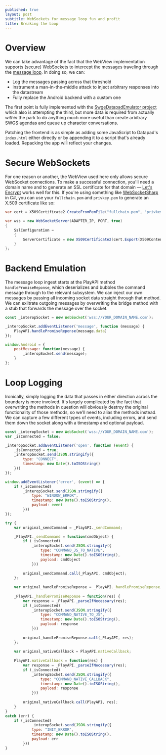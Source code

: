 ```yaml
---
published: true
layout: post
subtitle: WebSockets for message loop fun and profit
title: Breaking the Loop
---
```

# Overview

We can take advantage of the fact that the WebView implementation supports (secure) WebSockets to intercept the messages traveling through the [message loop](/message-loop/). In doing so, we can:

* Log the messages passing across that threshold
* Instrument a man-in-the-middle attack to inject arbitrary responses into the datastream
* Fully replace the Android backend with a custom one

The first point is fully implemented with the [SwgeDatapadEmulator project](https://github.com/parzivail/SwgeDatapadEmulator) which also is attempting the third, but more data is required from actually _within_ the park to do anything much more useful than create arbitrary SWGS agendas and queue up character conversations.

Patching the frontend is as simple as adding some JavaScript to Datapad's `index.html` either directly or by appending it to a script that's already loaded. Repacking the app will reflect your changes. 

# Secure WebSockets

For one reason or another, the WebView used here only allows secure WebSocket connections. To make a successful connection, you'll need a domain name and to generate an SSL certificate for that domain — [Let's Encrypt](https://letsencrypt.org/) works well for this. If you're using something like [WebSocketSharp](https://github.com/sta/websocket-sharp) in C#, you can use your `fullchain.pem` and `privkey.pem` to generate an X.509 certificate like so:

```csharp
var cert = X509Certificate2.CreateFromPemFile("fullchain.pem", "privkey.pem");

var wss = new WebSocketServer(ADAPTER_IP, PORT, true)
{
	SslConfiguration =
	{
		ServerCertificate = new X509Certificate2(cert.Export(X509ContentType.Pkcs12))
	}
};
```

# Backend Emulation

The message loop ingest starts at the PlayAPI method `handlePromiseReponse`, which deserializes and bubbles the command message through to the relevant subsystem. We can inject our own messages by passing all incoming socket data straight through that method. We can exiltrate outgoing messages by overwriting the bridge method with a stub that forwards the message over the socket.

```javascript
const _interopSocket = new WebSocket('wss://YOUR_DOMAIN_NAME.com');

_interopSocket.addEventListener('message', function (message) {
	PlayAPI.handlePromiseReponse(message.data)
});

window.Android = {
	postMessage: function(message) {
		_interopSocket.send(message);
	}
};
```

# Loop Logging

Ironically, simply logging the data that passes in either direction across the boundary is more involved. It's largely complicated by the fact that overwriting the methods in question will obviously destroy the original functionality of those methods, so we'll need to alias the methods instead. We can capture a few different types of events, including errors, and send them down the socket along with a timestamp and optional payload.

```javascript
const _interopSocket = new WebSocket('wss://YOUR_DOMAIN_NAME.com');
var _isConnected = false;

_interopSocket.addEventListener('open', function (event) {
	_isConnected = true;
	_interopSocket.send(JSON.stringify({
		type: "CONNECT",
		timestamp: new Date().toISOString()
	}))
});

window.addEventListener('error', (event) => {
	if (_isConnected)
		_interopSocket.send(JSON.stringify({
			type: "WINDOW_ERROR",
			timestamp: new Date().toISOString(),
			payload: event
		}))
});

try {
	var original_sendCommand = _PlayAPI._sendCommand;

	_PlayAPI._sendCommand = function(cmdObject) {
		if (_isConnected)
			_interopSocket.send(JSON.stringify({
				type: "COMMAND_JS_TO_NATIVE",
				timestamp: new Date().toISOString(),
				payload: cmdObject
			}))
	
		original_sendCommand.call(_PlayAPI, cmdObject);
	};
	
	var original_handlePromiseReponse = _PlayAPI._handlePromiseReponse;
	
	_PlayAPI._handlePromiseReponse = function(res) {
		var response = _PlayAPI._parseIfNecessary(res);
		if (_isConnected)
			_interopSocket.send(JSON.stringify({
				type: "COMMAND_NATIVE_TO_JS",
				timestamp: new Date().toISOString(),
				payload: response
			}))
	
		original_handlePromiseReponse.call(_PlayAPI, res);
	};
	
	var original_nativeCallback = PlayAPI.nativeCallback;
	
	PlayAPI.nativeCallback = function(res) {
		var response = _PlayAPI._parseIfNecessary(res);
		if (_isConnected)
			_interopSocket.send(JSON.stringify({
				type: "COMMAND_NATIVE_CALLBACK",
				timestamp: new Date().toISOString(),
				payload: response
			}))
	
		original_nativeCallback.call(PlayAPI, res);
	}
}
catch (err) {
	if (_isConnected)
			_interopSocket.send(JSON.stringify({
			type: "INIT_ERROR",
			timestamp: new Date().toISOString(),
			payload: err
		}))
}
```
